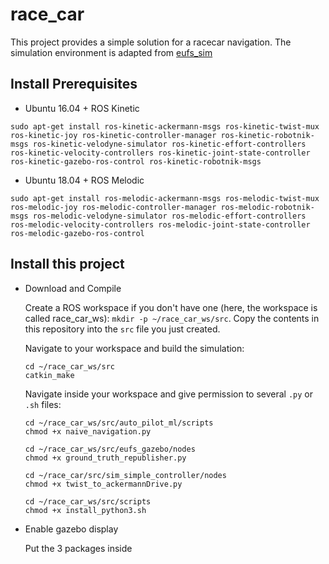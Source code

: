 # race_car

This project provides a simple solution for a racecar navigation. The simulation environment is adapted from [eufs_sim](https://github.com/eufsa/eufs_sim)

## Install Prerequisites

- Ubuntu 16.04 + ROS Kinetic

`sudo apt-get install ros-kinetic-ackermann-msgs ros-kinetic-twist-mux ros-kinetic-joy ros-kinetic-controller-manager ros-kinetic-robotnik-msgs ros-kinetic-velodyne-simulator ros-kinetic-effort-controllers ros-kinetic-velocity-controllers ros-kinetic-joint-state-controller ros-kinetic-gazebo-ros-control ros-kinetic-robotnik-msgs`

- Ubuntu 18.04 + ROS Melodic

`sudo apt-get install ros-melodic-ackermann-msgs ros-melodic-twist-mux ros-melodic-joy ros-melodic-controller-manager ros-melodic-robotnik-msgs ros-melodic-velodyne-simulator ros-melodic-effort-controllers ros-melodic-velocity-controllers ros-melodic-joint-state-controller ros-melodic-gazebo-ros-control`

## Install this project

- Download and Compile

  Create a ROS workspace if you don't have one (here, the workspace is called race_car_ws): `mkdir -p ~/race_car_ws/src`.  Copy the contents in this repository into the `src` file you just created.
  
  Navigate to your workspace and build the simulation:
  
      cd ~/race_car_ws/src
      catkin_make
  
  Navigate inside your workspace and give permission to several `.py` or `.sh` files:
  
      cd ~/race_car_ws/src/auto_pilot_ml/scripts
      chmod +x naive_navigation.py
      
      cd ~/race_car_ws/src/eufs_gazebo/nodes
      chmod +x ground_truth_republisher.py
      
      cd ~/race_car/src/sim_simple_controller/nodes
      chmod +x twist_to_ackermannDrive.py
      
      cd ~/race_car_ws/src/scripts
      chmod +x install_python3.sh

- Enable gazebo display

  Put the 3 packages inside 
